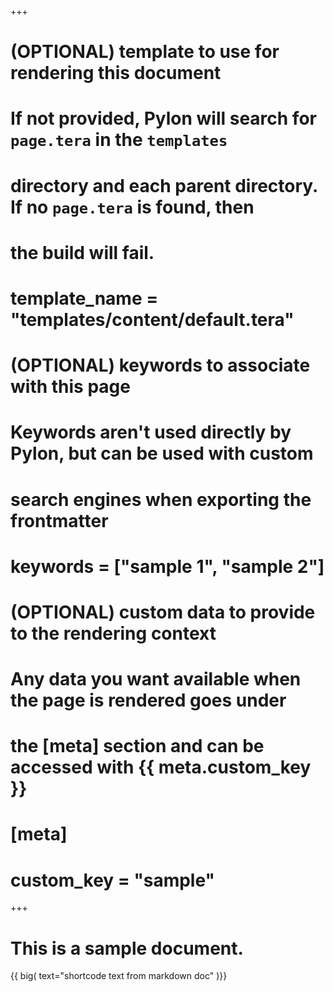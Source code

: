 +++
#
# (OPTIONAL) template to use for rendering this document
#
# If not provided, Pylon will search for `page.tera` in the `templates`
# directory and each parent directory. If no `page.tera` is found, then
# the build will fail.
#
# template_name = "templates/content/default.tera"

#
# (OPTIONAL) keywords to associate with this page
#
# Keywords aren't used directly by Pylon, but can be used with custom
# search engines when exporting the frontmatter
#
# keywords = ["sample 1", "sample 2"]


#
# (OPTIONAL) custom data to provide to the rendering context
#
# Any data you want available when the page is rendered goes under
# the [meta] section and can be accessed with {{ meta.custom_key }}
#
# [meta]
# custom_key = "sample"
+++


# This is a sample document.

{{ big( text="shortcode text from markdown doc" )}}